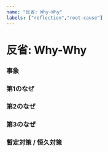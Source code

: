 ```yaml
---
name: "反省: Why-Why"
labels: ["reflection","root-cause"]
---
```


<!-- markdownlint-disable MD001 -->
# 反省: Why-Why

### 事象

### 第1のなぜ

### 第2のなぜ

### 第3のなぜ

### 暫定対策 / 恒久対策
